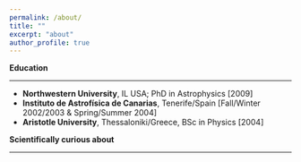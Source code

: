 ```yaml
---
permalink: /about/
title: ""
excerpt: "about"
author_profile: true
---
```




**Education** 

-----

- **Northwestern University**, IL USA; PhD in Astrophysics [2009] 
- **Instituto de Astrofísica de Canarias**, Tenerife/Spain [Fall/Winter 2002/2003 & Spring/Summer 2004]
- **Aristotle University**, Thessaloniki/Greece, BSc in Physics [2004]
 
 
 **Scientifically curious about**
 
 -----
